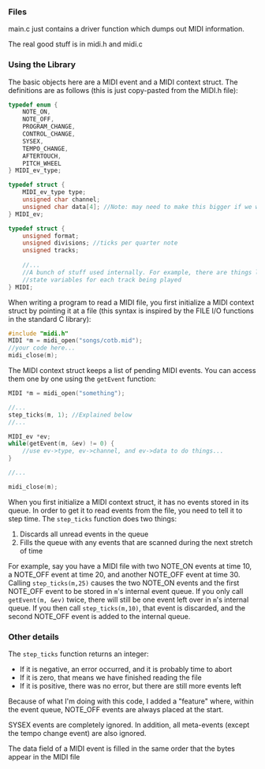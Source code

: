 ### Files

main.c just contains a driver function which dumps out MIDI information.

The real good stuff is in midi.h and midi.c

### Using the Library

The basic objects here are a MIDI event and a MIDI context struct. The definitions are as follows (this is just copy-pasted from the MIDI.h file):

```c
typedef enum {
	NOTE_ON,
	NOTE_OFF,
	PROGRAM_CHANGE,
	CONTROL_CHANGE,
	SYSEX,
	TEMPO_CHANGE,
	AFTERTOUCH,
	PITCH_WHEEL
} MIDI_ev_type;

typedef struct {
	MIDI_ev_type type;
	unsigned char channel;
	unsigned char data[4]; //Note: may need to make this bigger if we want to use sysex messages to configure the voices
} MIDI_ev;

typedef struct {
	unsigned format;
	unsigned divisions; //ticks per quarter note
	unsigned tracks;
	
	//...
    //A bunch of stuff used internally. For example, there are things like the
    //state variables for each track being played
} MIDI;
```

When writing a program to read a MIDI file, you first initialize a MIDI context struct by pointing it at a file (this syntax is inspired by the FILE I/O functions in the standard C library):

```c
#include "midi.h"
MIDI *m = midi_open("songs/cotb.mid");
//your code here...	
midi_close(m);
```

The MIDI context struct keeps a list of pending MIDI events. You can access them one by one using the `getEvent` function:

```c
MIDI *m = midi_open("something");

//...
step_ticks(m, 1); //Explained below
//...

MIDI_ev *ev;
while(getEvent(m, &ev) != 0) {
	//use ev->type, ev->channel, and ev->data to do things...
}

//...

midi_close(m);

```

When you first initialize a MIDI context struct, it has no events stored in its queue. In order to get it to read events from the file, you need to tell it to step time. The `step_ticks` function does two things:

1. Discards all unread events in the queue
2. Fills the queue with any events that are scanned during the next stretch of time

For example, say you have a MIDI file with two NOTE_ON events at time 10, a NOTE_OFF event at time 20, and another NOTE_OFF event at time 30. Calling `step_ticks(m,25)` causes the two NOTE_ON events and the first NOTE_OFF event to be stored in `m`'s internal event queue. If you only call `getEvent(m, &ev)` twice, there will still be one event left over in `m`'s internal queue. If you then call `step_ticks(m,10)`, that event is discarded, and the second NOTE_OFF event is added to the internal queue.



### Other details

The `step_ticks` function returns an integer:
- If it is negative, an error occurred, and it is probably time to abort
- If it is zero, that means we have finished reading the file
- If it is positive, there was no error, but there are still more events left

Because of what I'm doing with this code, I added a "feature" where, within the event queue, NOTE_OFF events are always placed at the start.

SYSEX events are completely ignored. In addition, all meta-events (except the tempo change event) are also ignored.

The data field of a MIDI event is filled in the same order that the bytes appear in the MIDI file
